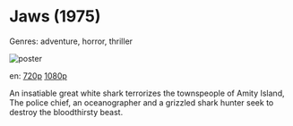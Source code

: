# Jaws (1975)

Genres: adventure, horror, thriller

![poster](http://image.tmdb.org/t/p/w500/l1yltvzILaZcx2jYvc5sEMkM7Eh.jpg)

en:
  [720p](magnet:?xt=urn:btih:B21A75E19545B21A2C257FADBDA785E8AF40FA6C&tr=udp://glotorrents.pw:6969/announce&tr=udp://tracker.opentrackr.org:1337/announce&tr=udp://torrent.gresille.org:80/announce&tr=udp://tracker.openbittorrent.com:80&tr=udp://tracker.coppersurfer.tk:6969&tr=udp://tracker.leechers-paradise.org:6969&tr=udp://p4p.arenabg.ch:1337&tr=udp://tracker.internetwarriors.net:1337)
  [1080p](magnet:?xt=urn:btih:EA71F8020C11A3677C7C4C17611622C029FF5CB8&tr=udp://glotorrents.pw:6969/announce&tr=udp://tracker.opentrackr.org:1337/announce&tr=udp://torrent.gresille.org:80/announce&tr=udp://tracker.openbittorrent.com:80&tr=udp://tracker.coppersurfer.tk:6969&tr=udp://tracker.leechers-paradise.org:6969&tr=udp://p4p.arenabg.ch:1337&tr=udp://tracker.internetwarriors.net:1337)
  


An insatiable great white shark terrorizes the townspeople of Amity Island, The police chief, an oceanographer and a grizzled shark hunter seek to destroy the bloodthirsty beast.